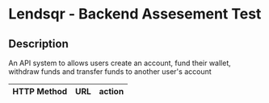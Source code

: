 # Lendsqr - Backend Assesement Test

## Description

An API system to allows users create an account, fund their wallet, withdraw funds and transfer funds to another user's account

| HTTP Method | URL | action |
| ----------- | --- | ------ |
